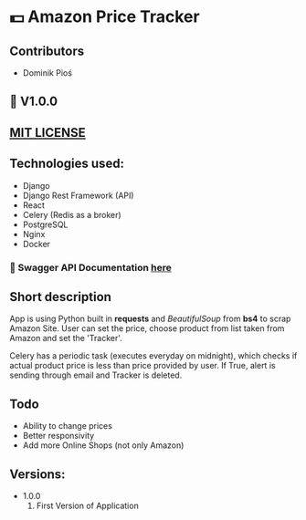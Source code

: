 # 💵 Amazon Price Tracker

## Contributors
* Dominik Pioś

## 🔨  V1.0.0

## [MIT LICENSE](https://github.com/PiochU19/image-loader/blob/master/LICENSE)

## Technologies used:
* Django
* Django Rest Framework (API)
* React
* Celery (Redis as a broker)
* PostgreSQL
* Nginx
* Docker

### 🔏 Swagger API Documentation [here](https://app.swaggerhub.com/apis/PiochU19/amazon_price_tracker/1.0.0)

## Short description

App is using Python built in **requests** and *BeautifulSoup* from **bs4** to scrap Amazon Site. User can set the price, choose product from list taken from Amazon and set the 'Tracker'.

Celery has a periodic task (executes everyday on midnight), which checks if actual product price is less than price provided by user. If True, alert is sending through email and Tracker is deleted.

## Todo
* Ability to change prices
* Better responsivity
* Add more Online Shops (not only Amazon)

## Versions:
* 1.0.0
    1. First Version of Application